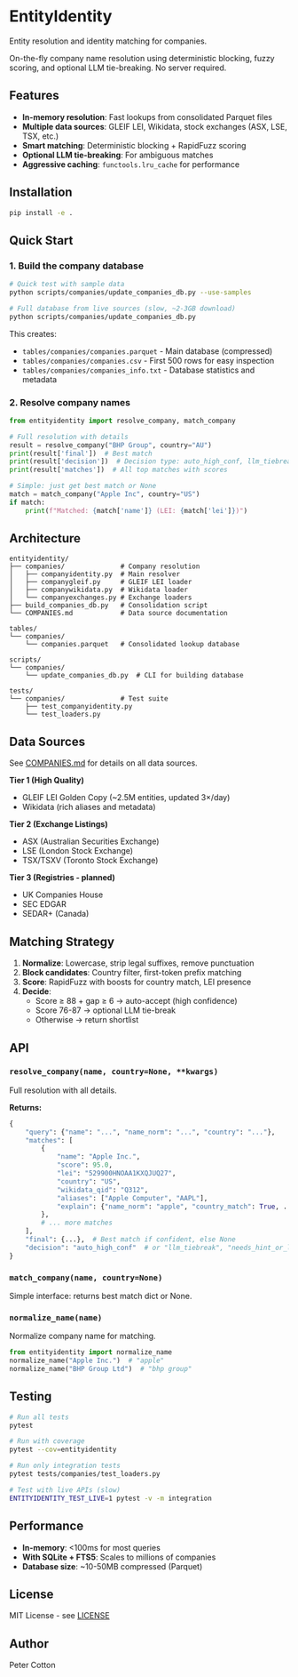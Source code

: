 # EntityIdentity

Entity resolution and identity matching for companies.

On-the-fly company name resolution using deterministic blocking, fuzzy scoring, and optional LLM tie-breaking. No server required.

## Features

- **In-memory resolution**: Fast lookups from consolidated Parquet files
- **Multiple data sources**: GLEIF LEI, Wikidata, stock exchanges (ASX, LSE, TSX, etc.)
- **Smart matching**: Deterministic blocking + RapidFuzz scoring
- **Optional LLM tie-breaking**: For ambiguous matches
- **Aggressive caching**: `functools.lru_cache` for performance

## Installation

```bash
pip install -e .
```

## Quick Start

### 1. Build the company database

```bash
# Quick test with sample data
python scripts/companies/update_companies_db.py --use-samples

# Full database from live sources (slow, ~2-3GB download)
python scripts/companies/update_companies_db.py
```

This creates:
- `tables/companies/companies.parquet` - Main database (compressed)
- `tables/companies/companies.csv` - First 500 rows for easy inspection
- `tables/companies/companies_info.txt` - Database statistics and metadata

### 2. Resolve company names

```python
from entityidentity import resolve_company, match_company

# Full resolution with details
result = resolve_company("BHP Group", country="AU")
print(result['final'])  # Best match
print(result['decision'])  # Decision type: auto_high_conf, llm_tiebreak, etc.
print(result['matches'])  # All top matches with scores

# Simple: just get best match or None
match = match_company("Apple Inc", country="US")
if match:
    print(f"Matched: {match['name']} (LEI: {match['lei']})")
```

## Architecture

```
entityidentity/
├── companies/              # Company resolution
│   ├── companyidentity.py  # Main resolver
│   ├── companygleif.py     # GLEIF LEI loader
│   ├── companywikidata.py  # Wikidata loader
│   └── companyexchanges.py # Exchange loaders
├── build_companies_db.py   # Consolidation script
└── COMPANIES.md            # Data source documentation

tables/
└── companies/
    └── companies.parquet   # Consolidated lookup database

scripts/
└── companies/
    └── update_companies_db.py  # CLI for building database

tests/
└── companies/              # Test suite
    ├── test_companyidentity.py
    └── test_loaders.py
```

## Data Sources

See [COMPANIES.md](entityidentity/COMPANIES.md) for details on all data sources.

**Tier 1 (High Quality)**
- GLEIF LEI Golden Copy (~2.5M entities, updated 3×/day)
- Wikidata (rich aliases and metadata)

**Tier 2 (Exchange Listings)**
- ASX (Australian Securities Exchange)
- LSE (London Stock Exchange)  
- TSX/TSXV (Toronto Stock Exchange)

**Tier 3 (Registries - planned)**
- UK Companies House
- SEC EDGAR
- SEDAR+ (Canada)

## Matching Strategy

1. **Normalize**: Lowercase, strip legal suffixes, remove punctuation
2. **Block candidates**: Country filter, first-token prefix matching
3. **Score**: RapidFuzz with boosts for country match, LEI presence
4. **Decide**:
   - Score ≥ 88 + gap ≥ 6 → auto-accept (high confidence)
   - Score 76-87 → optional LLM tie-break
   - Otherwise → return shortlist

## API

### `resolve_company(name, country=None, **kwargs)`

Full resolution with all details.

**Returns:**
```python
{
    "query": {"name": "...", "name_norm": "...", "country": "..."},
    "matches": [
        {
            "name": "Apple Inc.",
            "score": 95.0,
            "lei": "529900HNOAA1KXQJUQ27",
            "country": "US",
            "wikidata_qid": "Q312",
            "aliases": ["Apple Computer", "AAPL"],
            "explain": {"name_norm": "apple", "country_match": True, ...}
        },
        # ... more matches
    ],
    "final": {...},  # Best match if confident, else None
    "decision": "auto_high_conf"  # or "llm_tiebreak", "needs_hint_or_llm"
}
```

### `match_company(name, country=None)`

Simple interface: returns best match dict or None.

### `normalize_name(name)`

Normalize company name for matching.

```python
from entityidentity import normalize_name
normalize_name("Apple Inc.")  # "apple"
normalize_name("BHP Group Ltd")  # "bhp group"
```

## Testing

```bash
# Run all tests
pytest

# Run with coverage
pytest --cov=entityidentity

# Run only integration tests
pytest tests/companies/test_loaders.py

# Test with live APIs (slow)
ENTITYIDENTITY_TEST_LIVE=1 pytest -v -m integration
```

## Performance

- **In-memory**: <100ms for most queries
- **With SQLite + FTS5**: Scales to millions of companies
- **Database size**: ~10-50MB compressed (Parquet)

## License

MIT License - see [LICENSE](LICENSE)

## Author

Peter Cotton
